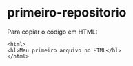 # primeiro-repositorio

Para copiar o código em HTML:
```
<html>
<hl>Meu primeiro arquivo no HTML</hl>
</html>
```
